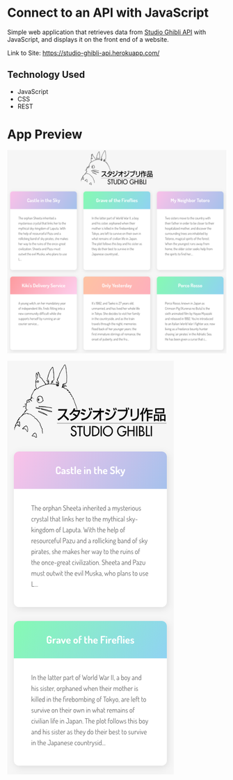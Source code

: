 # Connect to an API with JavaScript

Simple web application that retrieves data from 
[Studio Ghibli API](https://ghibliapi.herokuapp.com) with JavaScript, and displays it on the front end of a website.

Link to Site: https://studio-ghibli-api.herokuapp.com/

## Technology Used

* JavaScript
* CSS
* REST

# App Preview


![FullScreen](https://github.com/xboudsady/studio-ghibli-api/blob/master/full-screen.png)

![MobileScreen](https://github.com/xboudsady/studio-ghibli-api/blob/master/mobile-screen.png)